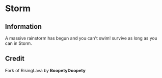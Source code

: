 # Storm
## Information
A massive rainstorm has begun and you can't swim! survive as long as you can in Storm.
## Credit
Fork of RisingLava by **BoopetyDoopety**

